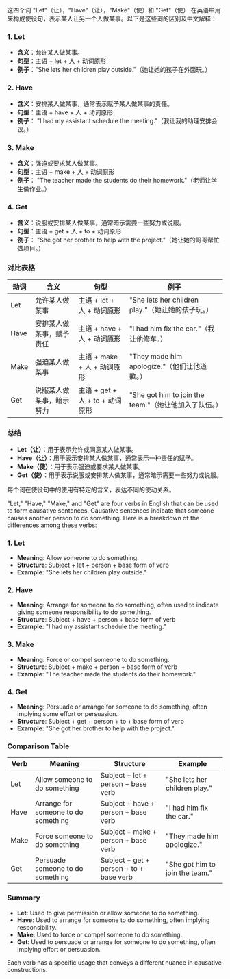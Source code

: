 

这四个词 "Let"（让），"Have"（让），"Make"（使）和 "Get"（使） 在英语中用来构成使役句，表示某人让另一个人做某事。以下是这些词的区别及中文解释：

### 1. **Let**
- **含义**：允许某人做某事。
- **句型**：主语 + let + 人 + 动词原形
- **例子**："She lets her children play outside."（她让她的孩子在外面玩。）

### 2. **Have**
- **含义**：安排某人做某事，通常表示赋予某人做某事的责任。
- **句型**：主语 + have + 人 + 动词原形
- **例子**： "I had my assistant schedule the meeting."（我让我的助理安排会议。）

### 3. **Make**
- **含义**：强迫或要求某人做某事。
- **句型**：主语 + make + 人 + 动词原形
- **例子**： "The teacher made the students do their homework."（老师让学生做作业。）

### 4. **Get**
- **含义**：说服或安排某人做某事，通常暗示需要一些努力或说服。
- **句型**：主语 + get + 人 + to + 动词原形
- **例子**： "She got her brother to help with the project."（她让她的哥哥帮忙做项目。）

### 对比表格

| 动词 | 含义                     | 句型                            | 例子                                                  |
| ---- | ------------------------ | ------------------------------- | ----------------------------------------------------- |
| Let  | 允许某人做某事           | 主语 + let + 人 + 动词原形      | "She lets her children play."（她让她的孩子玩。）     |
| Have | 安排某人做某事，赋予责任 | 主语 + have + 人 + 动词原形     | "I had him fix the car."（我让他修车。）              |
| Make | 强迫某人做某事           | 主语 + make + 人 + 动词原形     | "They made him apologize."（他们让他道歉。）          |
| Get  | 说服某人做某事，暗示努力 | 主语 + get + 人 + to + 动词原形 | "She got him to join the team."（她让他加入了队伍。） |

### 总结
- **Let（让）**：用于表示允许或同意某人做某事。
- **Have（让）**：用于表示安排某人做某事，通常表示一种责任的赋予。
- **Make（使）**：用于表示强迫或要求某人做某事。
- **Get（使）**：用于表示说服或安排某人做某事，通常暗示需要一些努力或说服。

每个词在使役句中的使用有特定的含义，表达不同的使动关系。





"Let," "Have," "Make," and "Get" are four verbs in English that can be used to form causative sentences. Causative sentences indicate that someone causes another person to do something. Here is a breakdown of the differences among these verbs:

### 1. **Let**
- **Meaning**: Allow someone to do something.
- **Structure**: Subject + let + person + base form of verb
- **Example**: "She lets her children play outside."

### 2. **Have**
- **Meaning**: Arrange for someone to do something, often used to indicate giving someone responsibility to do something.
- **Structure**: Subject + have + person + base form of verb
- **Example**: "I had my assistant schedule the meeting."

### 3. **Make**
- **Meaning**: Force or compel someone to do something.
- **Structure**: Subject + make + person + base form of verb
- **Example**: "The teacher made the students do their homework."

### 4. **Get**
- **Meaning**: Persuade or arrange for someone to do something, often implying some effort or persuasion.
- **Structure**: Subject + get + person + to + base form of verb
- **Example**: "She got her brother to help with the project."

### Comparison Table

| Verb | Meaning                             | Structure                               | Example                         |
| ---- | ----------------------------------- | --------------------------------------- | ------------------------------- |
| Let  | Allow someone to do something       | Subject + let + person + base verb      | "She lets her children play."   |
| Have | Arrange for someone to do something | Subject + have + person + base verb     | "I had him fix the car."        |
| Make | Force someone to do something       | Subject + make + person + base verb     | "They made him apologize."      |
| Get  | Persuade someone to do something    | Subject + get + person + to + base verb | "She got him to join the team." |

### Summary
- **Let**: Used to give permission or allow someone to do something.
- **Have**: Used to arrange for someone to do something, often implying responsibility.
- **Make**: Used to force or compel someone to do something.
- **Get**: Used to persuade or arrange for someone to do something, often implying effort or persuasion.

Each verb has a specific usage that conveys a different nuance in causative constructions.